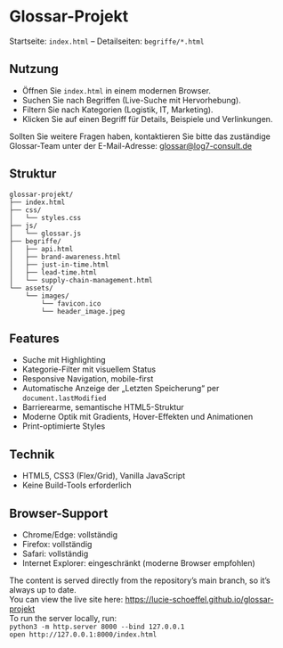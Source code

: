# Glossar-Projekt

Startseite: `index.html` – Detailseiten: `begriffe/*.html`

## Nutzung
- Öffnen Sie `index.html` in einem modernen Browser.
- Suchen Sie nach Begriffen (Live-Suche mit Hervorhebung).
- Filtern Sie nach Kategorien (Logistik, IT, Marketing).
- Klicken Sie auf einen Begriff für Details, Beispiele und Verlinkungen.

Sollten Sie weitere Fragen haben, kontaktieren Sie bitte das zuständige Glossar-Team unter der E-Mail-Adresse: glossar@log7-consult.de

## Struktur
```
glossar-projekt/
├── index.html
├── css/
│   └── styles.css
├── js/
│   └── glossar.js
├── begriffe/
│   ├── api.html
│   ├── brand-awareness.html
│   ├── just-in-time.html
│   ├── lead-time.html
│   └── supply-chain-management.html
└── assets/
    └── images/
        └── favicon.ico
        └── header_image.jpeg
```

## Features
- Suche mit Highlighting
- Kategorie-Filter mit visuellem Status
- Responsive Navigation, mobile-first
- Automatische Anzeige der „Letzten Speicherung“ per `document.lastModified`
- Barrierearme, semantische HTML5-Struktur
- Moderne Optik mit Gradients, Hover-Effekten und Animationen
- Print-optimierte Styles

## Technik
- HTML5, CSS3 (Flex/Grid), Vanilla JavaScript
- Keine Build-Tools erforderlich

## Browser-Support
- Chrome/Edge: vollständig
- Firefox: vollständig
- Safari: vollständig
- Internet Explorer: eingeschränkt (moderne Browser empfohlen)


The content is served directly from the repository’s main branch, so it’s always up to date.  
You can view the live site here: https://lucie-schoeffel.github.io/glossar-projekt  
To run the server locally, run:  
`python3 -m http.server 8000 --bind 127.0.0.1`  
`open http://127.0.0.1:8000/index.html`
